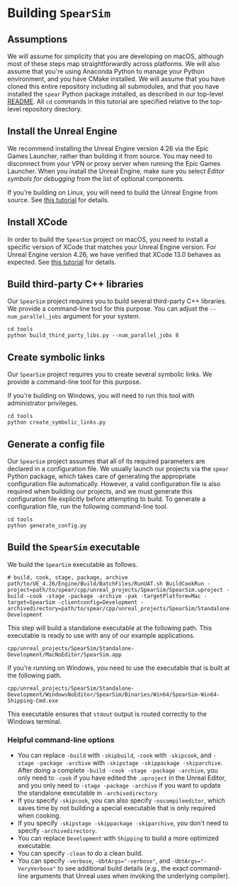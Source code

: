 # Building `SpearSim`

## Assumptions

We will assume for simplicity that you are developing on macOS, although most of these steps map straightforwardly across platforms. We will also assume that you're using Anaconda Python to manage your Python environment, and you have CMake installed. We will assume that you have cloned this entire repository including all submodules, and that you have installed the `spear` Python package installed, as described in our top-level [README](http://github.com/isl-org/spear). All `cd` commands in this tutorial are specified relative to the top-level repository directory.

## Install the Unreal Engine

We recommend installing the Unreal Engine version 4.26 via the Epic Games Launcher, rather than building it from source. You may need to disconnect from your VPN or proxy server when running the Epic Games Launcher. When you install the Unreal Engine, make sure you select _Editor symbols for debugging_ from the list of optional components.

If you're building on Linux, you will need to build the Unreal Engine from source. See [this tutorial](https://docs.unrealengine.com/4.26/en-US/SharingAndReleasing/Linux/BeginnerLinuxDeveloper/SettingUpAnUnrealWorkflow/) for details.

## Install XCode

In order to build the `SpearSim` project on macOS, you need to install a specific version of XCode that matches your Unreal Engine version. For Unreal Engine version 4.26, we have verified that XCode 13.0 behaves as expected. See [this tutorial](https://github.com/botman99/ue4-xcode-vscode-mac) for details.

## Build third-party C++ libraries

Our `SpearSim` project requires you to build several third-party C++ libraries. We provide a command-line tool for this purpose. You can adjust the `--num_parallel_jobs` argument for your system.

```console
cd tools
python build_third_party_libs.py --num_parallel_jobs 8
```

## Create symbolic links

Our `SpearSim` project requires you to create several symbolic links. We provide a command-line tool for this purpose.

If you're building on Windows, you will need to run this tool with administrator privileges.

```console
cd tools
python create_symbolic_links.py
```

## Generate a config file

Our `SpearSim` project assumes that all of its required parameters are declared in a configuration file. We usually launch our projects via the `spear` Python package, which takes care of generating the appropriate configuration file automatically. However, a valid configuration file is also required when building our projects, and we must generate this configuration file explicitly before attempting to build. To generate a configuration file, run the following command-line tool.

```console
cd tools
python generate_config.py
```

## Build the `SpearSim` executable

We build the `SpearSim` executable as follows.

```console
# build, cook, stage, package, archive
path/to/UE_4.26/Engine/Build/BatchFiles/RunUAT.sh BuildCookRun -project=path/to/spear/cpp/unreal_projects/SpearSim/SpearSim.uproject -build -cook -stage -package -archive -pak -targetPlatform=Mac -target=SpearSim -clientconfig=Development -archivedirectory=path/to/spear/cpp/unreal_projects/SpearSim/Standalone-Development
```

This step will build a standalone executable at the following path. This executable is ready to use with any of our example applications.

```
cpp/unreal_projects/SpearSim/Standalone-Development/MacNoEditor/SpearSim.app
```

If you're running on Windows, you need to use the executable that is built at the following path.

```
cpp/unreal_projects/SpearSim/Standalone-Development/WindowsNoEditor/SpearSim/Binaries/Win64/SpearSim-Win64-Shipping-Cmd.exe
```

This executable ensures that `stdout` output is routed correctly to the Windows terminal.

### Helpful command-line options

- You can replace `-build` with `-skipbuild`, `-cook` with `-skipcook`, and `-stage -package -archive` with `-skipstage -skippackage -skiparchive`. After doing a complete `-build -cook -stage -package -archive`, you only need to `-cook` if you have edited the `.uproject` in the Unreal Editor, and you only need to `-stage -package -archive` if you want to update the standalone executable in `-archivedirectory`
- If you specify `-skipcook`, you can also specify `-nocompileeditor`, which saves time by not building a special executable that is only required when cooking.
- If you specify `-skipstage -skippackage -skiparchive`, you don't need to specify `-archivedirectory`.
- You can replace `Development` with `Shipping` to build a more optimized executable.
- You can specify `-clean` to do a clean build.
- You can specify `-verbose`, `-UbtArgs="-verbose"`, and `-UbtArgs="-VeryVerbose"` to see additional build details (e.g., the exact command-line arguments that Unreal uses when invoking the underlying compiler).
